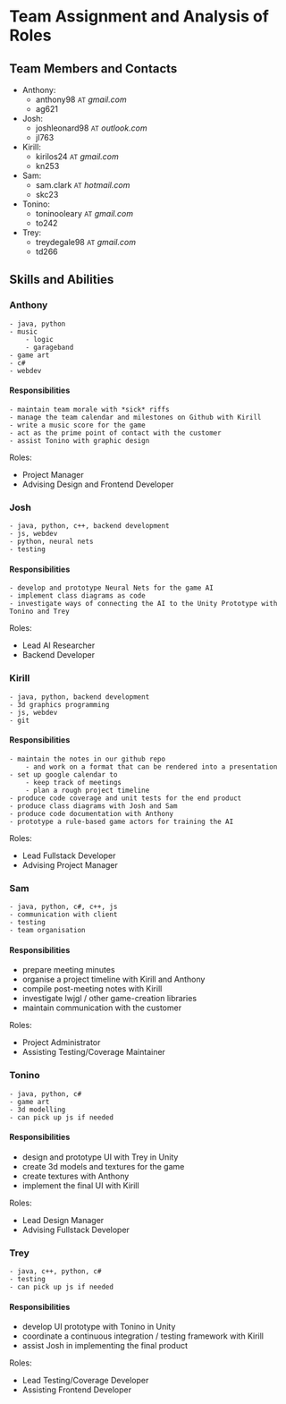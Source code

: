 # Team Assignment and Analysis of Roles #

## Team Members and Contacts ##

- Anthony:
	- anthony98 <small>AT</small> _gmail.com_
	- ag621
- Josh:
	- joshleonard98 <small>AT</small> _outlook.com_
	- jl763
- Kirill:
	- kirilos24 <small>AT</small> _gmail.com_
	- kn253
- Sam:
	- sam.clark <small>AT</small> _hotmail.com_
	- skc23
- Tonino:
	- toninooleary <small>AT</small> _gmail.com_
	- to242
- Trey:
	- treydegale98 <small>AT</small> _gmail.com_
	- td266

## Skills and Abilities ##

### Anthony ###
	- java, python
	- music
		- logic
		- garageband
	- game art
	- c#
	- webdev

#### Responsibilities ####
	- maintain team morale with *sick* riffs
	- manage the team calendar and milestones on Github with Kirill
	- write a music score for the game
	- act as the prime point of contact with the customer 
	- assist Tonino with graphic design

Roles:
- Project Manager
- Advising Design and Frontend Developer

### Josh ###
	- java, python, c++, backend development
	- js, webdev
	- python, neural nets
	- testing

#### Responsibilities ####
	- develop and prototype Neural Nets for the game AI
	- implement class diagrams as code
	- investigate ways of connecting the AI to the Unity Prototype with Tonino and Trey

Roles:
- Lead AI Researcher
- Backend Developer

### Kirill ###
	- java, python, backend development
	- 3d graphics programming
	- js, webdev
	- git

#### Responsibilities ####
	- maintain the notes in our github repo
		- and work on a format that can be rendered into a presentation
	- set up google calendar to
		- keep track of meetings 
		- plan a rough project timeline
	- produce code coverage and unit tests for the end product
	- produce class diagrams with Josh and Sam
	- produce code documentation with Anthony
	- prototype a rule-based game actors for training the AI

Roles:
- Lead Fullstack Developer
- Advising Project Manager

### Sam ###
	- java, python, c#, c++, js
	- communication with client
	- testing
	- team organisation

#### Responsibilities ####
- prepare meeting minutes
- organise a project timeline with Kirill and Anthony
- compile post-meeting notes with Kirill
- investigate lwjgl / other game-creation libraries
- maintain communication with the customer

Roles:
- Project Administrator
- Assisting Testing/Coverage Maintainer

### Tonino ###
	- java, python, c#
	- game art
	- 3d modelling
	- can pick up js if needed

#### Responsibilities ####
- design and prototype UI with Trey in Unity
- create 3d models and textures for the game
- create textures with Anthony
- implement the final UI with Kirill

Roles:
- Lead Design Manager
- Advising Fullstack Developer

### Trey ###
	- java, c++, python, c#
	- testing
	- can pick up js if needed

#### Responsibilities ####
- develop UI prototype with Tonino in Unity
- coordinate a continuous integration / testing framework with Kirill
- assist Josh in implementing the final product

Roles:
- Lead Testing/Coverage Developer
- Assisting Frontend Developer

